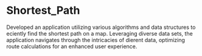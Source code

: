 # Shortest_Path

Developed an application utilizing various algorithms and data structures to e ciently find the shortest path on a map. Leveraging diverse data sets, the application navigates through the intricacies of di erent data, optimizing route calculations for an enhanced user experience.
